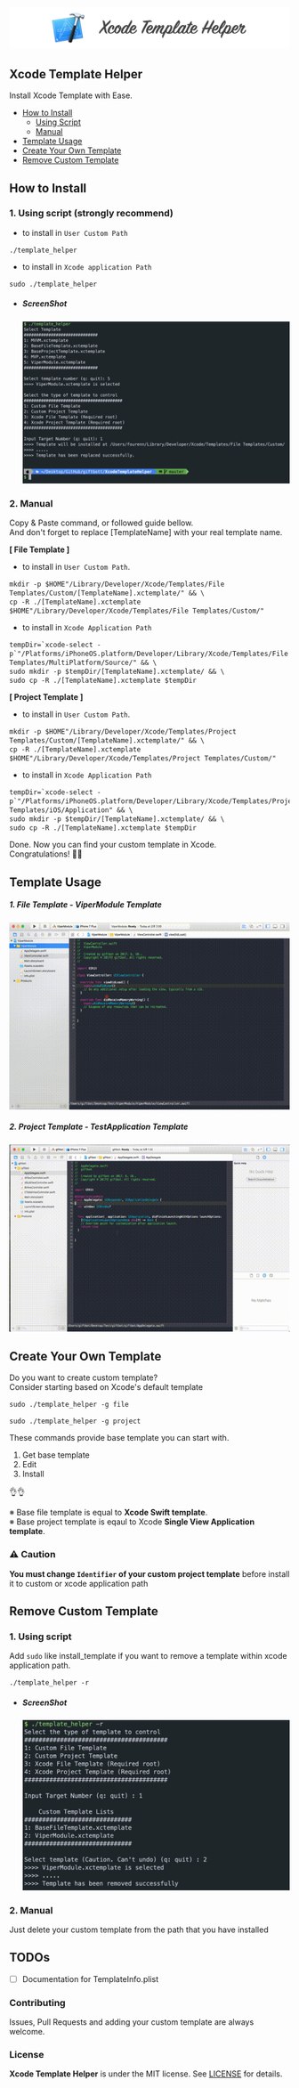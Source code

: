 ![](assets/logo.png)

## Xcode Template Helper
Install Xcode Template with Ease.

- [How to Install](#how-to-install)
  - [Using Script](#1-using-script-strongly-recommend)
  - [Manual](#2-manual)
- [Template Usage](#template-usage)
- [Create Your Own Template](#create-your-own-template)
- [Remove Custom Template](#remove-custom-template)

## How to Install

### 1. Using script (strongly recommend)

- to install in `User Custom Path`
```shell
./template_helper
```

- to install in `Xcode application Path` 
```shell
sudo ./template_helper
```

- ##### ScreenShot
  ![install via script](assets/install_template.png)


### 2. Manual

Copy & Paste command, or followed guide bellow. <br>
And don't forget to replace [TemplateName] with your real template name.

**[ File Template ]**

- to install in `User Custom Path`.

```shell
mkdir -p $HOME"/Library/Developer/Xcode/Templates/File Templates/Custom/[TemplateName].xctemplate/" && \
cp -R ./[TemplateName].xctemplate $HOME"/Library/Developer/Xcode/Templates/File Templates/Custom/"
```

- to install in `Xcode Application Path` 

```shell
tempDir=`xcode-select -p`"/Platforms/iPhoneOS.platform/Developer/Library/Xcode/Templates/File Templates/MultiPlatform/Source/" && \
sudo mkdir -p $tempDir/[TemplateName].xctemplate/ && \
sudo cp -R ./[TemplateName].xctemplate $tempDir
```


**[ Project Template ]**

- to install in `User Custom Path`.

```shell
mkdir -p $HOME"/Library/Developer/Xcode/Templates/Project Templates/Custom/[TemplateName].xctemplate/" && \
cp -R ./[TemplateName].xctemplate $HOME"/Library/Developer/Xcode/Templates/Project Templates/Custom/"
```

- to install in `Xcode Application Path` 

```shell
tempDir=`xcode-select -p`"/Platforms/iPhoneOS.platform/Developer/Library/Xcode/Templates/Project Templates/iOS/Application" && \
sudo mkdir -p $tempDir/[TemplateName].xctemplate/ && \
sudo cp -R ./[TemplateName].xctemplate $tempDir
```

Done. Now you can find your custom template in Xcode.<br>
Congratulations! 🎉🎉


## Template Usage
##### 1. File Template - ViperModule Template 

![Usage](assets/ViperModuleUsage.gif)

##### 2. Project Template - TestApplication Template

![Usage](assets/TestApplicationUsage.gif)



## Create Your Own Template

Do you want to create custom template? <br>
Consider starting based on Xcode's default template

```shell
sudo ./template_helper -g file
```

```shell
sudo ./template_helper -g project
```

These commands provide base template you can start with.

1. Get base template
2. Edit
3. Install

👌👌

※ Base file template is equal to **Xcode Swift template**.<br>
※ Base project template is eqaul to Xcode **Single View Application template**.

### ⚠️ Caution
**You must change `Identifier` of your custom project template** before install it to custom or xcode application path



## Remove Custom Template

### 1. Using script
Add `sudo` like install_template if you want to remove a template within xcode application path.                                  

```shell
./template_helper -r
```

- ##### ScreenShot
  ![remove via script](assets/remove_template.png)

### 2. Manual

Just delete your custom template from the path that you have installed

## TODOs
- [ ] Documentation for TemplateInfo.plist

### Contributing

Issues, Pull Requests and adding your custom template are always welcome.

### License

**Xcode Template Helper** is under the MIT license. See [LICENSE](LICENSE) for details.
